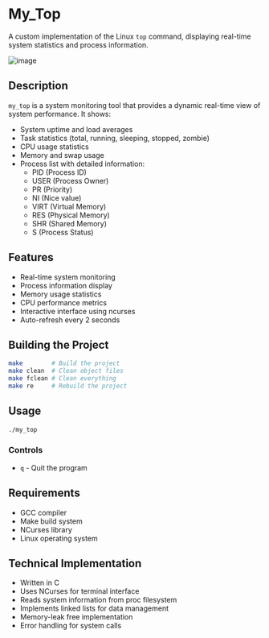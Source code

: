 # My_Top

A custom implementation of the Linux `top` command, displaying real-time system statistics and process information.

![image](https://github.com/user-attachments/assets/dd2ab3c1-23d5-49b7-9e5c-28a12098c658)

## Description

`my_top` is a system monitoring tool that provides a dynamic real-time view of system performance. It shows:

- System uptime and load averages
- Task statistics (total, running, sleeping, stopped, zombie)
- CPU usage statistics
- Memory and swap usage
- Process list with detailed information:
  - PID (Process ID)
  - USER (Process Owner)
  - PR (Priority)
  - NI (Nice value)
  - VIRT (Virtual Memory)
  - RES (Physical Memory)
  - SHR (Shared Memory)
  - S (Process Status)

## Features

- Real-time system monitoring
- Process information display
- Memory usage statistics
- CPU performance metrics
- Interactive interface using ncurses
- Auto-refresh every 2 seconds

## Building the Project

```sh
make        # Build the project
make clean  # Clean object files
make fclean # Clean everything
make re     # Rebuild the project
```

## Usage

```sh
./my_top
```

### Controls

- `q` - Quit the program

## Requirements

- GCC compiler
- Make build system
- NCurses library
- Linux operating system

## Technical Implementation

- Written in C
- Uses NCurses for terminal interface
- Reads system information from proc filesystem
- Implements linked lists for data management
- Memory-leak free implementation
- Error handling for system calls
